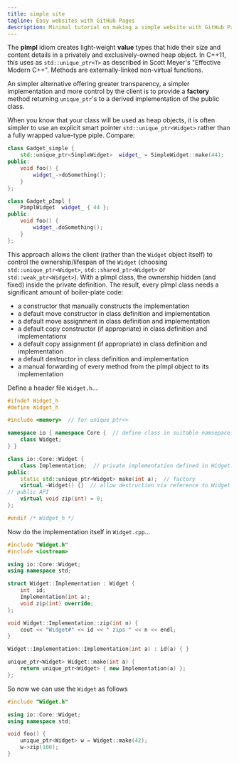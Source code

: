 ```yaml
---
title: simple site
tagline: Easy websites with GitHub Pages
description: Minimal tutorial on making a simple website with GitHub Pages
---
```


The **pImpl** idiom creates light-weight **value** types that hide their size and content
details in a privately and exclusively-owned heap object. In C++11, this uses as ```std::unique_ptr<T>``` 
as described in Scott Meyer's "Effective Modern C++". Methods are externally-linked non-virtual functions.

An simpler alternative offering greater transparency, a simpler implementation and more control by the client
is to provide a **factory** method returning ```unique_ptr```'s to a derived implementation of the public class.

When you know that your class will be used as heap objects, it is often simpler
to use an explicit smart pointer ```std::unique_ptr<Widget>``` rather than a
fully wrapped value-type piple. Compare:

```c++
class Gadget_simple {
    std::unique_ptr<SimpleWidget>  widget_ = SimpleWidget::make(44);
public:  
    void foo() {
        widget_->doSomething();
    }
};

class Gadget_pImpl {
    PimplWidget  widget_ { 44 };
public:    
    void foo() {
        widget_.doSomething();
    }
};
```

This approach allows the client (rather than the ```Widget``` object itself) to control the ownership/lifespan of the ```Widget```
(choosing ```std::unique_ptr<Widget>```, ```std::shared_ptr<Widget>``` or ```std::weak_ptr<Widget>```).
With a pImpl class, the ownership hidden (and fixed) inside the private definition.
The result, every pImpl class needs a significant amount of boiler-plate code:
 * a constructor that manually constructs the implementation
 * a default move constructor in class definition and implementation
 * a default move assignment in class definition and implementation
 * a default copy constructor (if appropriate) in class definition and implementationx
 * a default copy assignment (if appropriate) in class definition and implementation
 * a default destructor in class definition and implementation
 * a manual forwarding of every method from the pImpl object to its implementation

Define a header file ```Widget.h```...

```c++
#ifndef Widget_h
#define Widget_h

#include <memory>  // for unique_ptr<>

namespace io { namespace Core {  // define class in suitable namsepace
    class Widget;
} }

class io::Core::Widget {   
    class Implementation;  // private implementation defined in Widget.cpp
public:
    static std::unique_ptr<Widget> make(int a);  // factory
    virtual ~Widget() {}  // allow destruction via reference to Widget
// public API
    virtual void zip(int) = 0;
};

#endif /* Widget_h */
```

Now do the implementation itself in ```Widget.cpp```...

```c++
#include "Widget.h"
#include <iostream>

using io::Core::Widget;
using namespace std;

struct Widget::Implementation : Widget {
    int  id;
    Implementation(int a);
    void zip(int) override;
};

void Widget::Implementation::zip(int n) {
    cout << "Widget#" << id << " zips " << n << endl;
}

Widget::Implementation::Implementation(int a) : id(a) { }

unique_ptr<Widget> Widget::make(int a) {
    return unique_ptr<Widget> { new Implementation(a) };
};
```

So now we can use the ```Widget``` as follows

```c++
#include "Widget.h"

using io::Core::Widget;
using namespace std;

void foo() {
    unique_ptr<Widget> w = Widget::make(42);
    w->zip(100);
}
```
